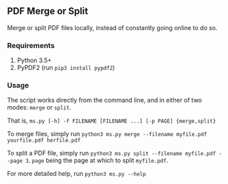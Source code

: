 ## PDF Merge or Split
Merge or split PDF files locally, instead of constantly going online to do so.

### Requirements
1. Python 3.5+
2. PyPDF2 (run `pip3 install pypdf2`)

### Usage
The script works directly from the command line, and in either of two modes: `merge` or `split`. 

That is, `ms.py [-h] -f FILENAME [FILENAME ...] [-p PAGE] {merge,split}`

To merge files, simply run `python3 ms.py merge --filename myfile.pdf yourfile.pdf herfile.pdf`

To split a PDF file, simply run `python3 ms.py split --filename myfile.pdf --page 3`. `page` being the page at which to split `myfile.pdf`.

For more detailed help, run `python3 ms.py --help`

